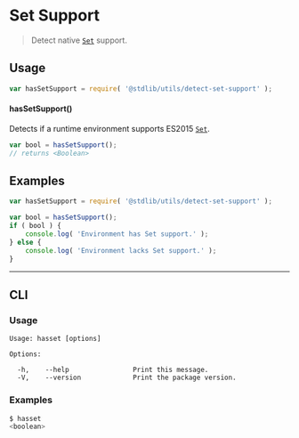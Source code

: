 # Set Support

> Detect native [`Set`][mdn-set] support.

<section class="usage">

## Usage

```javascript
var hasSetSupport = require( '@stdlib/utils/detect-set-support' );
```

#### hasSetSupport()

Detects if a runtime environment supports ES2015 [`Set`][mdn-set].

```javascript
var bool = hasSetSupport();
// returns <Boolean>
```

</section>

<!-- /.usage -->

<section class="examples">

## Examples

<!-- eslint no-undef: "error" -->

```javascript
var hasSetSupport = require( '@stdlib/utils/detect-set-support' );

var bool = hasSetSupport();
if ( bool ) {
    console.log( 'Environment has Set support.' );
} else {
    console.log( 'Environment lacks Set support.' );
}
```

</section>

<!-- /.examples -->

* * *

<section class="cli">

## CLI

<section class="usage">

### Usage

```text
Usage: hasset [options]

Options:

  -h,    --help                Print this message.
  -V,    --version             Print the package version.
```

</section>

<!-- /.usage -->

<section class="examples">

### Examples

```bash
$ hasset
<boolean>
```

</section>

<!-- /.examples -->

</section>

<!-- /.cli -->

<section class="links">

[mdn-set]: https://developer.mozilla.org/en-US/docs/Web/JavaScript/Reference/Global_Objects/Set

</section>

<!-- /.links -->
